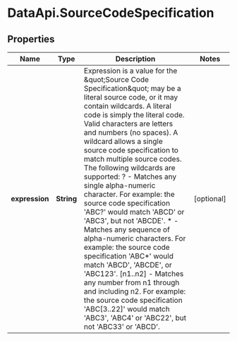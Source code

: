 # DataApi.SourceCodeSpecification

## Properties

Name | Type | Description | Notes
------------ | ------------- | ------------- | -------------
**expression** | **String** | Expression is a value for the \&quot;Source Code Specification\&quot; may be a literal source code, or it may contain wildcards.  A literal code is simply the literal code. Valid characters are letters and numbers (no spaces).  A wildcard allows a single source code specification to match multiple source codes. The following wildcards are supported:  ? - Matches any single alpha-numeric character. For example: the source code specification &#39;ABC?&#39; would match &#39;ABCD&#39; or &#39;ABC3&#39;, but not &#39;ABCDE&#39;.  * - Matches any sequence of alpha-numeric characters. For example: the source code specification &#39;ABC*&#39; would match &#39;ABCD&#39;, &#39;ABCDE&#39;, or &#39;ABC123&#39;.  [n1..n2] - Matches any number from n1 through and including n2.  For example: the source code specification &#39;ABC[3..22]&#39; would match &#39;ABC3&#39;, &#39;ABC4&#39; or &#39;ABC22&#39;, but not &#39;ABC33&#39; or &#39;ABCD&#39;. | [optional] 


